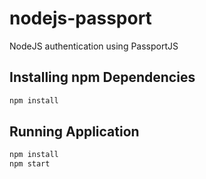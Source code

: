 # nodejs-passport
NodeJS authentication using PassportJS

## Installing npm Dependencies
```bash
npm install
```

## Running Application
```bash
npm install
npm start
```

